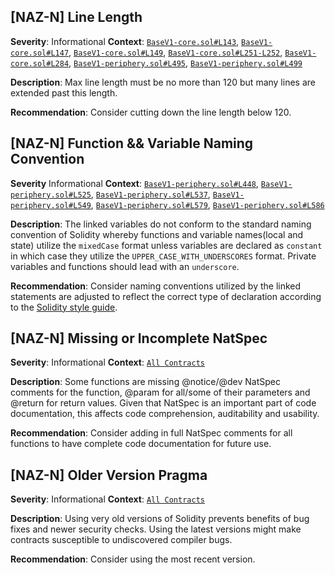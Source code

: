 ## [NAZ-N] Line Length
**Severity**: Informational
**Context**: [`BaseV1-core.sol#L143`](https://github.com/code-423n4/2022-09-canto/blob/main/src/Swap/BaseV1-core.sol#L143), [`BaseV1-core.sol#L147`](https://github.com/code-423n4/2022-09-canto/blob/main/src/Swap/BaseV1-core.sol#L147), [`BaseV1-core.sol#L149`](https://github.com/code-423n4/2022-09-canto/blob/main/src/Swap/BaseV1-core.sol#L149), [`BaseV1-core.sol#L251-L252`](https://github.com/code-423n4/2022-09-canto/blob/main/src/Swap/BaseV1-core.sol#L251-L252), [`BaseV1-core.sol#L284`](https://github.com/code-423n4/2022-09-canto/blob/main/src/Swap/BaseV1-core.sol#L284), [`BaseV1-periphery.sol#L495`](https://github.com/code-423n4/2022-09-canto/blob/main/src/Swap/BaseV1-periphery.sol#L495), [`BaseV1-periphery.sol#L499`](https://github.com/code-423n4/2022-09-canto/blob/main/src/Swap/BaseV1-periphery.sol#L499)

**Description**:
Max line length must be no more than 120 but many lines are extended past this length.

**Recommendation**:
Consider cutting down the line length below 120.


## [NAZ-N] Function && Variable Naming Convention
**Severity** Informational
**Context**: [`BaseV1-periphery.sol#L448`](https://github.com/code-423n4/2022-09-canto/blob/main/src/Swap/BaseV1-periphery.sol#L448), [`BaseV1-periphery.sol#L525`](https://github.com/code-423n4/2022-09-canto/blob/main/src/Swap/BaseV1-periphery.sol#L525), [`BaseV1-periphery.sol#L537`](https://github.com/code-423n4/2022-09-canto/blob/main/src/Swap/BaseV1-periphery.sol#L537), [`BaseV1-periphery.sol#L549`](https://github.com/code-423n4/2022-09-canto/blob/main/src/Swap/BaseV1-periphery.sol#L549), [`BaseV1-periphery.sol#L579`](https://github.com/code-423n4/2022-09-canto/blob/main/src/Swap/BaseV1-periphery.sol#L579), [`BaseV1-periphery.sol#L586`](https://github.com/code-423n4/2022-09-canto/blob/main/src/Swap/BaseV1-periphery.sol#L586)

**Description**:
The linked variables do not conform to the standard naming convention of Solidity whereby functions and variable names(local and state) utilize the `mixedCase` format unless variables are declared as `constant` in which case they utilize the `UPPER_CASE_WITH_UNDERSCORES` format. Private variables and functions should lead with an `underscore`.

**Recommendation**:
Consider naming conventions utilized by the linked statements are adjusted to reflect the correct type of declaration according to the [Solidity style guide](https://docs.soliditylang.org/en/latest/style-guide.html). 


## [NAZ-N] Missing or Incomplete NatSpec
**Severity**: Informational
**Context**: [`All Contracts`](https://github.com/code-423n4/2022-09-canto/tree/main/src/Swap)

**Description**:
Some functions are missing @notice/@dev NatSpec comments for the function, @param for all/some of their parameters and @return for return values. Given that NatSpec is an important part of code documentation, this affects code comprehension, auditability and usability.

**Recommendation**:
Consider adding in full NatSpec comments for all functions to have complete code documentation for future use.


## [NAZ-N] Older Version Pragma
**Severity**: Informational
**Context**: [`All Contracts`](https://github.com/code-423n4/2022-09-canto/tree/main/src/Swap)

**Description**:
Using very old versions of Solidity prevents benefits of bug fixes and newer security checks. Using the latest versions might make contracts susceptible to undiscovered compiler bugs. 

**Recommendation**:
Consider using the most recent version.